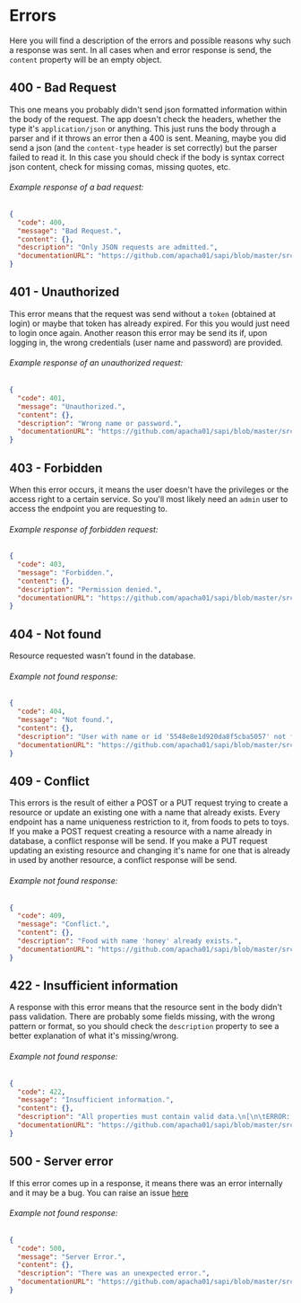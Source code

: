 # Errors
Here you will find a description of the errors and possible reasons why such a response was sent. In all cases when and error response is send, the `content` property will be an empty object.

## 400 - Bad Request
This one means you probably didn't send json formatted information within the body of the request. The app doesn't check the headers, whether the type it's `application/json` or anything. This just runs the body through a parser and if it throws an error then a 400 is sent. Meaning, maybe you did send a json (and the `content-type` header is set correctly) but the parser failed to read it. In this case you should check if the body is syntax correct json content, check for missing comas, missing quotes, etc.

###### Example response of a bad request:
```json
{
  "code": 400,
  "message": "Bad Request.",
  "content": {},
  "description": "Only JSON requests are admitted.",
  "documentationURL": "https://github.com/apacha01/sapi/blob/master/src/docs/ERRORS.md#400-bad-request"
}
```

## 401 - Unauthorized
This error means that the request was send without a `token` (obtained at login) or maybe that token has already expired. For this you would just need to login once again. Another reason this error may be send its if, upon logging in, the wrong credentials (user name and password) are provided.

###### Example response of an unauthorized request:
```json
{
  "code": 401,
  "message": "Unauthorized.",
  "content": {},
  "description": "Wrong name or password.",
  "documentationURL": "https://github.com/apacha01/sapi/blob/master/src/docs/ERRORS.md#401-unauthorized"
}
```


## 403 - Forbidden
When this error occurs, it means the user doesn't have the privileges or the access right to a certain service. So you'll most likely need an `admin` user to access the endpoint you are requesting to.

###### Example response of forbidden request:
```json
{
  "code": 403,
  "message": "Forbidden.",
  "content": {},
  "description": "Permission denied.",
  "documentationURL": "https://github.com/apacha01/sapi/blob/master/src/docs/ERRORS.md#403-forbidden"
}
```

## 404 - Not found
Resource requested wasn't found in the database.

###### Example not found response:
```json
{
  "code": 404,
  "message": "Not found.",
  "content": {},
  "description": "User with name or id '5548e8e1d920da8f5cba5057' not found.",
  "documentationURL": "https://github.com/apacha01/sapi/blob/master/src/docs/ERRORS.md#404-not-found"
}
```

## 409 - Conflict
This errors is the result of either a POST or a PUT request trying to create a resource or update an existing one with a name that already exists. Every endpoint has a name uniqueness restriction to it, from foods to pets to toys. If you make a POST request creating a resource with a name already in database, a conflict response will be send. If you make a PUT request updating an existing resource and changing it's name for one that is already in used by another resource, a conflict response will be send.

###### Example not found response:
```json
{
  "code": 409,
  "message": "Conflict.",
  "content": {},
  "description": "Food with name 'honey' already exists.",
  "documentationURL": "https://github.com/apacha01/sapi/blob/master/src/docs/ERRORS.md#409-conflict"
}
```

## 422 - Insufficient information
A response with this error means that the resource sent in the body didn't pass validation. There are probably some fields missing, with the wrong pattern or format, so you should check the `description` property to see a better explanation of what it's missing/wrong.

###### Example not found response:
```json
{
  "code": 422,
  "message": "Insufficient information.",
  "content": {},
  "description": "All properties must contain valid data.\n[\n\tERROR: /name: pattern must match pattern \"^[a-z_]*$\",\n\tERROR: /sources/0/url: format must match format \"uri\",\n\tERROR: /sources/5 must have required property 'url'\n]",
  "documentationURL": "https://github.com/apacha01/sapi/blob/master/src/docs/ERRORS.md#422-insufficient-information"
}
```

## 500 - Server error
If this error comes up in a response, it means there was an error internally and it may be a bug. You can raise an issue [here]()

###### Example not found response:
```json
{
  "code": 500,
  "message": "Server Error.",
  "content": {},
  "description": "There was an unexpected error.",
  "documentationURL": "https://github.com/apacha01/sapi/blob/master/src/docs/ERRORS.md#422-insufficient-information"
}
```